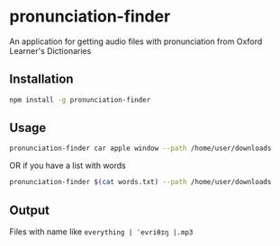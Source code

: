 # pronunciation-finder
An application for getting audio files with pronunciation from Oxford Learner's Dictionaries

## Installation

```bash
npm install -g pronunciation-finder
```

## Usage

```bash
pronunciation-finder car apple window --path /home/user/downloads
```
OR if you have a list with words
```bash
pronunciation-finder $(cat words.txt) --path /home/user/downloads
```

## Output

Files with name like `everything | ˈevriθɪŋ |.mp3`
